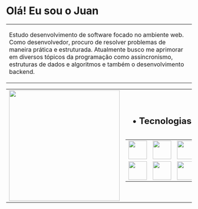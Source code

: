 <h1>Olá! Eu sou o Juan</h1>

<table>
  <td>
    <p>
      Estudo desenvolvimento de software focado no ambiente web. Como desenvolvedor, procuro de resolver problemas
      de maneira prática e estruturada. Atualmente busco me aprimorar em diversos tópicos da programação como assincronismo,
      estruturas de dados e algoritmos e também o desenvolvimento backend.
    </p>
  </td>
</table>

<table>
  <tr>
    <td>
      <img width=300 src="https://github.com/user-attachments/assets/bfa3ad99-7370-405d-878e-ff4c4ce40866">
    </td>
    <td>
      <table>
        <thead>
          <h2 align=center>• Tecnologias</h2>
        <tbody>
          <table>
            <tr>
              <td>
                <img width=50 src="https://github.com/user-attachments/assets/1569a012-056c-4096-af4f-e23d2323d63c">
              </td>
              <td>
                <img width=50 src="https://github.com/user-attachments/assets/b5e23f2f-2da9-4995-954b-da1483e6081d">
              </td>
              <td>
                <img width=50 src="https://github.com/user-attachments/assets/9d896b27-b01b-420f-a2ae-ef73294a4855">
              </td>
            </tr>
            <tr>
              <td>
                <img width=50 src="https://github.com/user-attachments/assets/9d35aca7-e549-49fd-aa96-d9d2840ebaa4">
              </td>
              <td>
                <img width=50 src="https://github.com/user-attachments/assets/5712b0c9-e3b8-4bfa-ab77-de9c8c243824">
              </td>
              <td>
                <img width=50 src="https://github.com/user-attachments/assets/74be45da-2db8-4b50-be79-4b4b42d14ce6">
              </td>
            </tr>
          </table>
        </tbody>
      </table>
    </td>
  </tr>
</table>

